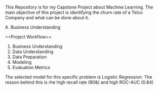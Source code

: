 This Repository is for my Capstone Project about Machine Learning. The main objective of this project is identifying the churn rate of a Telco Company and what can be done about it.

A. Business Understanding

==Project Workflow==
1. Business Understanding
2. Data Understanding
3. Data Preparation
4. Modeling
5. Evaluation Metrics

The selected model for this specific problem is Logistic Regression. The reason behind this is rhe high recall rate (80&) and high ROC-AUC (0.84) 
